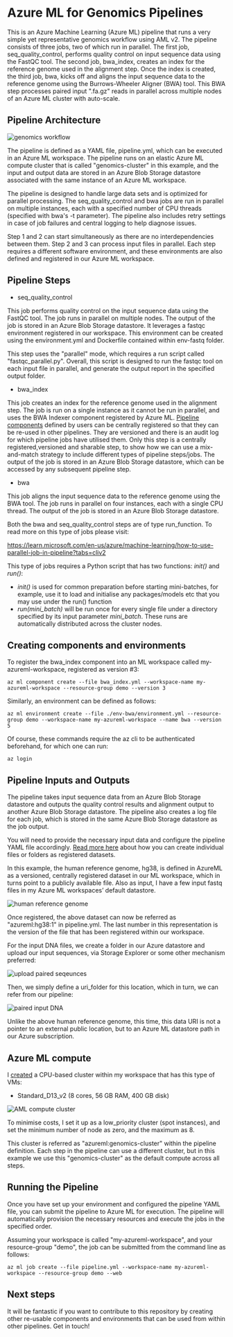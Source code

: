 # Azure ML for Genomics Pipelines

This is an Azure Machine Learning (Azure ML) pipeline that runs a very simple yet representative genomics workflow using AML v2. The pipeline consists of three jobs, two of which run in parallel. The first job, seq_quality_control, performs quality control on input sequence data using the FastQC tool. The second job, bwa_index, creates an index for the reference genome used in the alignment step. Once the index is created, the third job, bwa, kicks off and aligns the input sequence data to the reference genome using the Burrows-Wheeler Aligner (BWA) tool. This BWA step processes paired input ".fa.gz" reads in parallel across multiple nodes of an Azure ML cluster with auto-scale.

## Pipeline Architecture
![genomics workflow](./images/genomics_workflow.png)

The pipeline is defined as a YAML file, pipeline.yml, which can be executed in an Azure ML workspace. The pipeline runs on an elastic Azure ML compute cluster that is called "genomics-cluster" in this example, and the input and output data are stored in an Azure Blob Storage datastore associated with the same instance of an Azure ML workspace.

The pipeline is designed to handle large data sets and is optimized for parallel processing. The seq_quality_control and bwa jobs are run in parallel on multiple instances, each with a specified number of CPU threads (specified with bwa's -t parameter). The pipeline also includes retry settings in case of job failures and central logging to help diagnose issues.

Step 1 and 2 can start simultaneously as there are no interdependencies between them. Step 2 and 3 can process input files in parallel. Each step requires a different software environment, and these environments are also defined and registered in our Azure ML workspace. 


## Pipeline Steps

- seq_quality_control

This job performs quality control on the input sequence data using the FastQC tool. The job runs in parallel on multiple nodes. The output of the job is stored in an Azure Blob Storage datastore. It leverages a fastqc environment registered in our workspace. This environment can be created using the environment.yml and Dockerfile contained within env-fastq folder.

This step uses the "parallel" mode, which requires a run script called "fastqc_parallel.py". Overall, this script is designed to run the fastqc tool on each input file in parallel, and generate the output report in the specified output folder.

- bwa_index

This job creates an index for the reference genome used in the alignment step. The job is run on a single instance as it cannot be run in parallel, and uses the BWA Indexer component registered by Azure ML. [Pipeline components](https://learn.microsoft.com/en-us/azure/machine-learning/concept-component) defined by users can be centrally registered so that they can be re-used in other pipelines. They are versioned and there is an audit log for which pipeline jobs have utilised them. Only this step is a centrally registered,versioned and sharable step, to show how we can use a mix-and-match strategy to include different types of pipeline steps/jobs. The output of the job is stored in an Azure Blob Storage datastore, which can be accessed by any subsequent pipeline step.

- bwa

This job aligns the input sequence data to the reference genome using the BWA tool. The job runs in parallel on four instances, each with a single CPU thread. The output of the job is stored in an Azure Blob Storage datastore.

Both the bwa and seq_quality_control steps are of type run_function. To read more on this type of jobs please visit:

https://learn.microsoft.com/en-us/azure/machine-learning/how-to-use-parallel-job-in-pipeline?tabs=cliv2

This type of jobs requires a Python script that has two functions: _init()_ and _run()_:

- _init()_ is used for common preparation before starting mini-batches, for example, use it to load and initialise any packages/models etc that you may use under the run() function
- _run(mini_batch)_ will be run once for every single file under a directory specified by its input parameter _mini_batch_. These runs are automatically distributed across the cluster nodes.

## Creating components and environments

To register the bwa_index component into an ML workspace called my-azureml-workspace, registered as version #3:

`az ml component create --file bwa_index.yml --workspace-name my-azureml-workspace --resource-group demo --version 3`

Similarly, an environment can be defined as follows:

`az ml environment create --file ./env-bwa/environment.yml --resource-group demo --workspace-name my-azureml-workspace --name bwa --version 5`

Of course, these commands require the az cli to be authenticated beforehand, for which one can run:

`az login`

## Pipeline Inputs and Outputs

The pipeline takes input sequence data from an Azure Blob Storage datastore and outputs the quality control results and alignment output to another Azure Blob Storage datastore. The pipeline also creates a log file for each job, which is stored in the same Azure Blob Storage datastore as the job output.

You will need to provide the necessary input data and configure the pipeline YAML file accordingly. [Read more here](https://learn.microsoft.com/en-us/azure/machine-learning/concept-data) about how you can create individual files or folders as registered datasets.

In this example, the human reference genome, hg38, is defined in AzureML as a versioned, centrally registered dataset in our ML workspace, which in turns point to a publicly available file. Also as input, I have a few input fastq files in my Azure ML workspaces’ default datastore. 

![human reference genome](./images/human_ref_dataset.png)

Once registered, the above dataset can now be referred as "azureml:hg38:1" in pipeline.yml. The last number in this representation is the version of the file that has been registered within our workspace.

For the input DNA files, we create a folder in our Azure datastore and upload our input sequences, via Storage Explorer or some other mechanism preferred:

![upload paired seqeunces](./images/upload_genomic_data.png)

Then, we simply define a uri_folder for this location, which in turn, we can refer from our pipeline:

![paired input DNA](./images/input_dna.png)

 Unlike the above human reference genome, this time, this data URI is not a pointer to an external public location, but to an Azure ML datastore path in our Azure subscription.

## Azure ML compute

I [created](https://learn.microsoft.com/en-us/azure/machine-learning/how-to-create-attach-compute-cluster?tabs=python) a CPU-based cluster within my workspace that has this type of VMs:

- Standard_D13_v2 (8 cores, 56 GB RAM, 400 GB disk)

![AML compute cluster](./images/genomics_cluster.png)

To minimise costs, I set it up as a low_priority cluster (spot instances), and set the minimum number of node as zero, and the maximum as 8.

This cluster is referred as "azureml:genomics-cluster" within the pipeline definition. Each step in the pipeline can use a different cluster, but in this example we use this "genomics-cluster" as the default compute across all steps.

## Running the Pipeline

Once you have set up your environment and configured the pipeline YAML file, you can submit the pipeline to Azure ML for execution. The pipeline will automatically provision the necessary resources and execute the jobs in the specified order.

Assuming your workspace is called "my-azureml-workspace", and your resource-group "demo", the job can be submitted from the command line as follows:

`az ml job create --file pipeline.yml --workspace-name my-azureml-workspace --resource-group demo --web`

## Next steps

It will be fantastic if you want to contribute to this repository by creating other re-usable components and environments that can be used from within other pipelines. Get in touch! 
